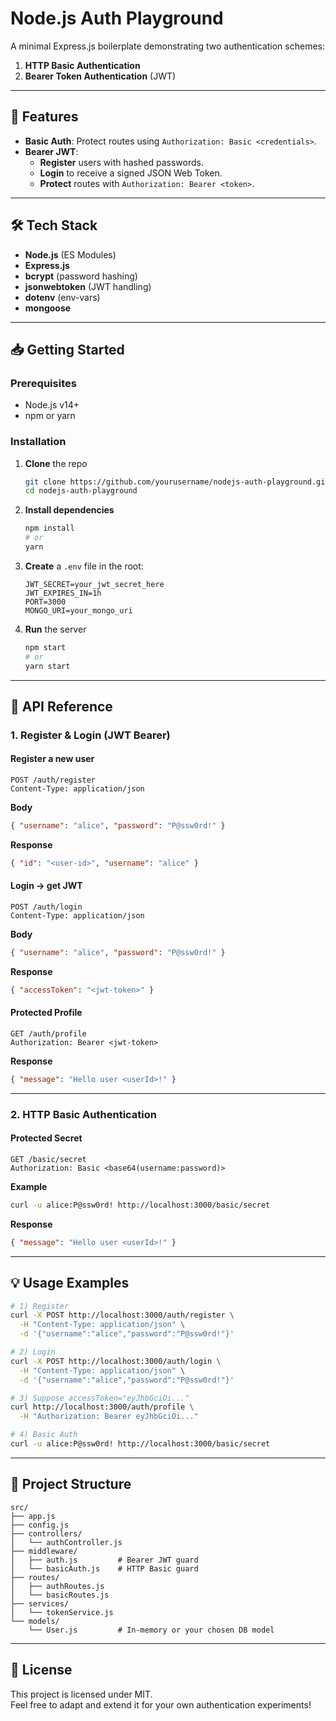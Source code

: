 # Node.js Auth Playground

A minimal Express.js boilerplate demonstrating two authentication schemes:

1. **HTTP Basic Authentication**  
2. **Bearer Token Authentication** (JWT)

---

## 🚀 Features

- **Basic Auth**: Protect routes using `Authorization: Basic <credentials>`.  
- **Bearer JWT**:  
  - **Register** users with hashed passwords.  
  - **Login** to receive a signed JSON Web Token.  
  - **Protect** routes with `Authorization: Bearer <token>`.

---

## 🛠 Tech Stack

- **Node.js** (ES Modules)  
- **Express.js**  
- **bcrypt** (password hashing)  
- **jsonwebtoken** (JWT handling)  
- **dotenv** (env-vars)
- **mongoose**

---

## 📥 Getting Started

### Prerequisites

- Node.js v14+  
- npm or yarn  

### Installation

1. **Clone** the repo  
   ```bash
   git clone https://github.com/yourusername/nodejs-auth-playground.git
   cd nodejs-auth-playground
   ```

2. **Install dependencies**  
   ```bash
   npm install
   # or
   yarn
   ```

3. **Create** a `.env` file in the root:  
   ```env
   JWT_SECRET=your_jwt_secret_here
   JWT_EXPIRES_IN=1h
   PORT=3000
   MONGO_URI=your_mongo_uri
   ```

4. **Run** the server  
   ```bash
   npm start
   # or
   yarn start
   ```

---

## 📑 API Reference

### 1. Register & Login (JWT Bearer)

#### Register a new user  
```
POST /auth/register
Content-Type: application/json
```
**Body**  
```json
{ "username": "alice", "password": "P@ssw0rd!" }
```
**Response**  
```json
{ "id": "<user-id>", "username": "alice" }
```

#### Login → get JWT  
```
POST /auth/login
Content-Type: application/json
```
**Body**  
```json
{ "username": "alice", "password": "P@ssw0rd!" }
```
**Response**  
```json
{ "accessToken": "<jwt-token>" }
```

#### Protected Profile  
```
GET /auth/profile
Authorization: Bearer <jwt-token>
```
**Response**  
```json
{ "message": "Hello user <userId>!" }
```

---

### 2. HTTP Basic Authentication

#### Protected Secret  
```
GET /basic/secret
Authorization: Basic <base64(username:password)>
```
**Example**  
```bash
curl -u alice:P@ssw0rd! http://localhost:3000/basic/secret
```
**Response**  
```json
{ "message": "Hello user <userId>!" }
```

---

## 💡 Usage Examples

```bash
# 1) Register
curl -X POST http://localhost:3000/auth/register \
  -H "Content-Type: application/json" \
  -d '{"username":"alice","password":"P@ssw0rd!"}'

# 2) Login
curl -X POST http://localhost:3000/auth/login \
  -H "Content-Type: application/json" \
  -d '{"username":"alice","password":"P@ssw0rd!"}'

# 3) Suppose accessToken="eyJhbGciOi..."
curl http://localhost:3000/auth/profile \
  -H "Authorization: Bearer eyJhbGciOi..."

# 4) Basic Auth
curl -u alice:P@ssw0rd! http://localhost:3000/basic/secret
```

---

## 📂 Project Structure

```
src/
├── app.js
├── config.js
├── controllers/
│   └── authController.js
├── middleware/
│   ├── auth.js         # Bearer JWT guard
│   └── basicAuth.js    # HTTP Basic guard
├── routes/
│   ├── authRoutes.js
│   └── basicRoutes.js
├── services/
│   └── tokenService.js
└── models/
    └── User.js         # In-memory or your chosen DB model
```

---

## 📝 License

This project is licensed under MIT.  
Feel free to adapt and extend it for your own authentication experiments!  
